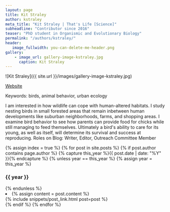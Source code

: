 ```yaml
---
layout: page
title: Kit Straley
author: kstraley
meta_title: "Kit Straley | That's Life [Science]"
subheadline: "Contributor since 2016"
teaser: "PhD student in Organismic and Evolutionary Biology"
permalink: "/authors/kstraley/"
header:
   image_fullwidth: you-can-delete-me-header.png
gallery:
    - image_url: gallery-image-kstraley.jpg
      caption: Kit Straley
---
```

![Kit Straley]({{ site.url }}/images/gallery-image-kstraley.jpg)

[Website](http://www.kstraleyeco.wordpress.com )

Keywords: birds, animal behavior, urban ecology

I am interested in how wildlife can cope with human-altered habitats. I study nesting birds in small forested areas that remain inbetween human developments like suburban neighborhoods, farms, and shopping areas. I examine bird behavior to see how parents can provide food for chicks while still managing to feed themselves. Ultimately a bird's ability to care for its young, as well as itself, will determine its survival and success at reproducing.
Roles on Blog: Writer, Editor, Outreach Committee Member

{% assign index = true %}
{% for post in site.posts %}
{% if post.author contains page.author %}
{% capture this_year %}{{ post.date | date: "%Y" }}{% endcapture %}
{% unless year == this_year %}
{% assign year = this_year %}
<h3>{{ year }}</h3>
{% endunless %}
<li>
{% assign content = post.content %}
<article>
{% include snippets/post_link.html post=post %}
</article>
</li>
{% endif %}
{% endfor %}
